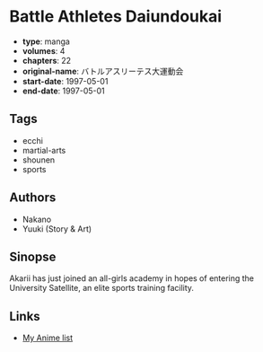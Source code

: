 # Battle Athletes Daiundoukai

-   **type**: manga
-   **volumes**: 4
-   **chapters**: 22
-   **original-name**: バトルアスリーテス大運動会
-   **start-date**: 1997-05-01
-   **end-date**: 1997-05-01

## Tags

-   ecchi
-   martial-arts
-   shounen
-   sports

## Authors

-   Nakano
-   Yuuki (Story & Art)

## Sinopse

Akarii has just joined an all-girls academy in hopes of entering the University Satellite, an elite sports training facility.

## Links

-   [My Anime list](https://myanimelist.net/manga/41701/Battle_Athletes_Daiundoukai)
